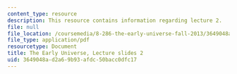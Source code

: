 ```yaml
---
content_type: resource
description: This resource contains information regarding lecture 2.
file: null
file_location: /coursemedia/8-286-the-early-universe-fall-2013/3649048ad2a69b93afdc50bacc0dfc17_MIT8_286F13_lec02.pdf
file_type: application/pdf
resourcetype: Document
title: The Early Universe, Lecture slides 2
uid: 3649048a-d2a6-9b93-afdc-50bacc0dfc17
---
```

